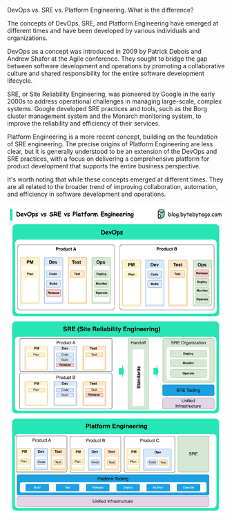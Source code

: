 DevOps vs. SRE vs. Platform Engineering. What is the difference?

The concepts of DevOps, SRE, and Platform Engineering have emerged at different times and have been developed by various individuals and organizations. 
 
DevOps as a concept was introduced in 2009 by Patrick Debois and Andrew Shafer at the Agile conference. They sought to bridge the gap between software development and operations by promoting a collaborative culture and shared responsibility for the entire software development lifecycle. 
 
SRE, or Site Reliability Engineering, was pioneered by Google in the early 2000s to address operational challenges in managing large-scale, complex systems. Google developed SRE practices and tools, such as the Borg cluster management system and the Monarch monitoring system, to improve the reliability and efficiency of their services. 
 
Platform Engineering is a more recent concept, building on the foundation of SRE engineering. The precise origins of Platform Engineering are less clear, but it is generally understood to be an extension of the DevOps and SRE practices, with a focus on delivering a comprehensive platform for product development that supports the entire business perspective. 
 
It's worth noting that while these concepts emerged at different times. They are all related to the broader trend of improving collaboration, automation, and efficiency in software development and operations. 

![Dev](./devops%20vs%20sre%20vs%20platform%20engineering.png)
